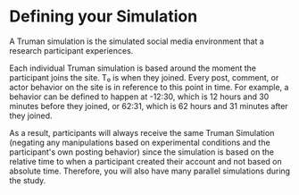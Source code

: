 # Defining your Simulation

A Truman simulation is the simulated social media environment that a research participant experiences.

Each individual Truman simulation is based around the moment the participant joins the site. T₀ is when they joined. Every post, comment, or actor behavior on the site is in reference to this point in time. For example, a behavior can be defined to happen at -12:30, which is 12 hours and 30 minutes before they joined, or 62:31, which is 62 hours and 31 minutes after they joined.

As a result, participants will always receive the same Truman Simulation (negating any manipulations based on experimental conditions and the participant's own posting behavior) since the simulation is based on the relative time to when a participant created their account and not based on absolute time. Therefore, you will also have many parallel simulations during the study.
